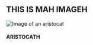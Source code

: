 ## THIS IS MAH IMAGEH
![Image of an aristocat](https://octodex.github.com/images/yaktocat.png)

#### ARISTOCATH
